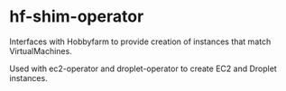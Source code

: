 # hf-shim-operator

Interfaces with Hobbyfarm to provide creation of instances that match VirtualMachines. 

Used with ec2-operator and droplet-operator to create EC2 and Droplet instances. 
